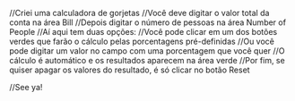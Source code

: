 //Criei uma calculadora de gorjetas
//Você deve digitar o valor total da conta na área Bill
//Depois digitar o número de pessoas na área Number of People
//Aí aqui tem duas opções:
//Você pode clicar em um dos botões verdes que farão o cálculo pelas porcentagens pré-definidas
//Ou você pode digitar um valor no campo com uma porcentagem que você quer
//O cálculo é automático e os resultados aparecem na área verde
//Por fim, se quiser apagar os valores do resultado, é só clicar no botão Reset

//See ya!